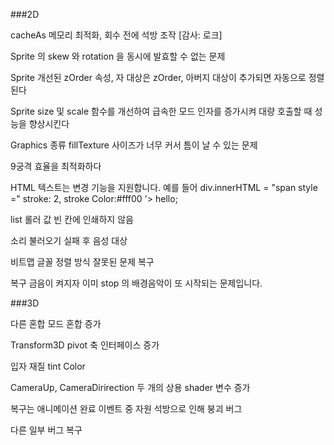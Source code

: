 ###2D

cacheAs 메모리 최적화, 회수 전에 석방 조작 [감사: 로크]

Sprite 의 skew 와 rotation 을 동시에 발효할 수 없는 문제

Sprite 개선된 zOrder 속성, 자 대상은 zOrder, 아버지 대상이 추가되면 자동으로 정렬된다

Sprite size 및 scale 함수를 개선하여 급속한 모드 인자를 증가시켜 대량 호출할 때 성능을 향상시킨다

Graphics 종류 fillTexture 사이즈가 너무 커서 틈이 날 수 있는 문제

9궁격 효율을 최적화하다

HTML 텍스트는 변경 기능을 지원합니다. 예를 들어 div.innerHTML = "span style =" stroke: 2, stroke Color:#fff00 '> hello</span>;

list 롤러 값 빈 칸에 인쇄하지 않음

소리 불러오기 실패 후 음성 대상

비트맵 글꼴 정렬 방식 잘못된 문제 복구

복구 금음이 켜지자 이미 stop 의 배경음악이 또 시작되는 문제입니다.

###3D

다른 혼합 모드 혼합 증가

Transform3D pivot 축 인터페이스 증가

입자 재질 tint Color

CameraUp, CameraDirirection 두 개의 상용 shader 변수 증가

복구는 애니메이션 완료 이벤트 중 자원 석방으로 인해 붕괴 버그

다른 일부 버그 복구